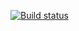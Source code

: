 [![Build status](https://ci.appveyor.com/api/projects/status/ossffu0xikf7riv6?svg=true)](https://ci.appveyor.com/project/Slendy3/aqahw2-1)
